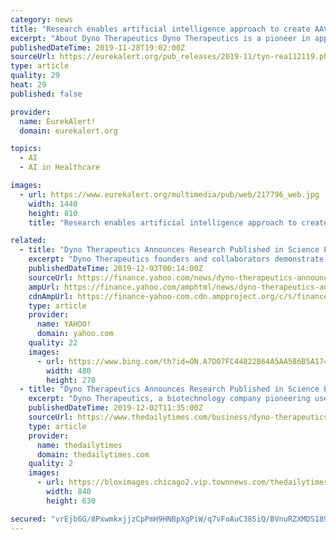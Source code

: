 ```yaml
---
category: news
title: "Research enables artificial intelligence approach to create AAV capsids for gene therapies"
excerpt: "About Dyno Therapeutics Dyno Therapeutics is a pioneer in applying artificial intelligence to gene therapy. The company's powerful and proprietary genetic engineering platform is designed to rapidly and systematically develop improved AAV capsids that ..."
publishedDateTime: 2019-11-28T19:02:00Z
sourceUrl: https://eurekalert.org/pub_releases/2019-11/tyn-rea112119.php
type: article
quality: 29
heat: 29
published: false

provider:
  name: EurekAlert!
  domain: eurekalert.org

topics:
  - AI
  - AI in Healthcare

images:
  - url: https://www.eurekalert.org/multimedia/pub/web/217796_web.jpg
    width: 1440
    height: 810
    title: "Research enables artificial intelligence approach to create AAV capsids for gene therapies"

related:
  - title: "Dyno Therapeutics Announces Research Published in Science Enabling Artificial Intelligence Approach to Create New AAV Capsids for Gene Therapies"
    excerpt: "Dyno Therapeutics founders and collaborators demonstrate machine-guided AAV capsid engineering with the potential to transform gene therapy Dyno Therapeutics, a biotechnology company pioneering use of artificial intelligence in gene therapy, today announced a publication in the journal Science that demonstrates the power of a comprehensive ..."
    publishedDateTime: 2019-12-03T00:14:00Z
    sourceUrl: https://finance.yahoo.com/news/dyno-therapeutics-announces-research-published-110000347.html
    ampUrl: https://finance.yahoo.com/amphtml/news/dyno-therapeutics-announces-research-published-110000347.html
    cdnAmpUrl: https://finance-yahoo-com.cdn.ampproject.org/c/s/finance.yahoo.com/amphtml/news/dyno-therapeutics-announces-research-published-110000347.html
    type: article
    provider:
      name: YAHOO!
      domain: yahoo.com
    quality: 22
    images:
      - url: https://www.bing.com/th?id=ON.A7D07FC44822B64A5AA586B5A1742E47
        width: 480
        height: 270
  - title: "Dyno Therapeutics Announces Research Published in Science Enabling Artificial Intelligence Approach to Create New AAV Capsids for Gene Therapies"
    excerpt: "Dyno Therapeutics, a biotechnology company pioneering use of artificial intelligence in gene therapy, today announced a publication in the journal Science that demonstrates the power of a comprehensive machine-guided approach to engineer improved capsids ..."
    publishedDateTime: 2019-12-02T11:35:00Z
    sourceUrl: https://www.thedailytimes.com/business/dyno-therapeutics-announces-research-published-in-science-enabling-artificial-intelligence/article_f509810a-b769-5440-9c4d-bfec66f30d5a.html
    type: article
    provider:
      name: thedailytimes
      domain: thedailytimes.com
    quality: 2
    images:
      - url: https://bloximages.chicago2.vip.townnews.com/thedailytimes.com/content/tncms/assets/v3/editorial/c/16/c1647b54-e2a5-5ffd-8960-26e1e7e06c81/5de4f2ec58281.image.jpg?crop=1440%2C1080%2C240%2C0&amp;resize=840%2C630&amp;order=crop%2Cresize
        width: 840
        height: 630

secured: "vrEjb6G/8PxwmkxjjzCpPmH9HNBpXgPiW/q7vFoAuC385iQ/BVnuRZXMDS189wj1POd3ZjDUeUEORllTyyp7HupeeVjs+LV/V2arLOu2khRJPjiIUM1BdL1uovqJqpLO71hL1w5p30+NhoYVEfj5+jVROkXTXM7M4pMTERB7KBihH0RDZaPGb8w41tnt8tBDNlxYn9WkSGQusOnZ57SHeADBRvPSURnLwQY11n84VnB7rCeeXOW6ZM78Gbjj35UC9TpsC7i9cCWW9UeYFhI1CA==;0/yGQPOh9n5dMniO1NAREg=="
---
```


